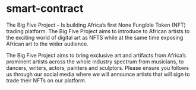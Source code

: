 # smart-contract
The Big Five Project – Is building Africa’s first None Fungible Token (NFT) trading platform. The Big Five Project  aims to introduce to African artists to the exciting world of digital art as NFTS while at the same time exposing African art to the wider audience.

The Big Five Project aims to bring exclusive art and artifacts from Africa’s prominent artists across the whole industry spectrum from musicians, to dancers, writers, actors, painters and sculptors. Please ensure you follows us through our social media where we will announce artists that will sign to trade their NFTs on our platform.
